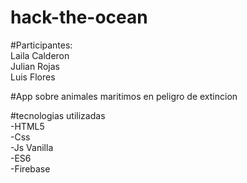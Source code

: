 # hack-the-ocean

#Participantes: 
 <br>  Laila Calderon
 <br> Julian Rojas
 <br>  Luis Flores
  
#App sobre animales maritimos en peligro de extincion

#tecnologias utilizadas
<br> 
 -HTML5
 <br> 
 -Css
 <br> 
 -Js Vanilla
 <br> 
 -ES6
 <br> 
 -Firebase
